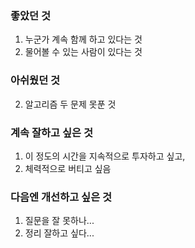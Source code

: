 ### 좋았던 것

1. 누군가 계속 함께 하고 있다는 것
2. 물어볼 수 있는 사람이 있다는 것

### 아쉬웠던 것

2. 알고리즘 두 문제 못푼 것

### 계속 잘하고 싶은 것

1. 이 정도의 시간을 지속적으로 투자하고 싶고,
2. 체력적으로 버티고 싶음

### 다음엔 개선하고 싶은 것

1. 질문을 잘 못하나...
2. 정리 잘하고 싶다...
